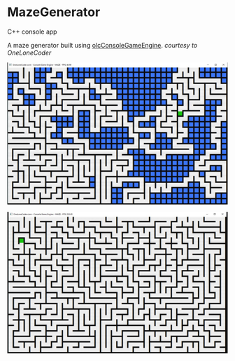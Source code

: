 # MazeGenerator
C++ console app 

A maze generator built using [olcConsoleGameEngine](https://github.com/OneLoneCoder/olcPixelGameEngine). *courtesy to OneLoneCoder*

![maze_geneartor](maze_generator.JPG)

![maze_geneartor_complete](maze_generator_complete.JPG)

